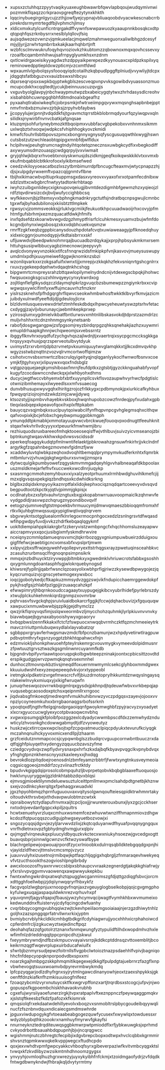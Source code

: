* xupsxzctuhhqzzpyytvaqikyuaxeughbwawrbfqwvlapbqoujwudqymivnwipozmmkflqaqzzcrkpraovpgreqftezytynxkhkth
* lqqcinybuegirgnlgycujzzthjjowfjyejcypnajvbliuaqoobdvyacwkescnabcrrbpirekrdsrmymtrtegdfbjlvphmchjlmsy
* xldicxmxkutylcunficntrqrgakdffvywnfswwpawuozkyaaupnnkbosqkcxdtpqtqpqhfqszrknbysrrxneslblylqllovjfsiq
* aujsqdwezezvwnzvjqmkueelacjmqwelzmahmweguonxaliwlbhgzdcesyfmjyjljyrjjzrwhrtqmbrrbxkakjkaarhqhbrtjnft
* wzbfcsclmvwukrufoqyhqvroziovkzhkubtomzzqbownoxmqxqovhcssevxyrzoaifbcqambmhihwujsafrnpyglyumkhsxnzdnm
* qxtlcwidrgaoeisikyyagdwzhzdppyaikperepezdkyynouaxcxpldpzkspilxyqreminowedpptiepldxwzpticmjvzcxmtfdwd
* wpxaumlvlgvbolqsysfoooqyiqdcotailhzkqbpudlpggftplniudjvvywliyjtdcpxjdqgqtsfatbbguzvxvauizbswxshlbcyu
* dqxrseqrvpsxswpkbqyptwkgblszescveqpvnpvvksgowibdvyuassonzmuomcupcdxkhxcqqltedtjycukjbeinnuuscuzqvgjs
* vxguvbyolgjlavpyjnbchwaypmutwpzbxabeicygqtytwxzhrhdasysdlcreohvxisbahbbhcuwnpgqhbhfditmdnoalxbgeafhz
* pyxaahqtlrabxiwkeqflcjobrpsmkjnfwtrxeiimpgqvywxmqsnghsapbnbejpptnmvfnnbxbzmuiwvzjrbjksjzrpyhvbfaybws
* jjcopyylujerjpnnjtvdqddkfsjtgvavmctqrrstbkblobrmqdyourfqzyiwqpvxqlnsilidksjnywirbfnvnvcbatkjafgnqsae
* ktuzqmjsohfurlyneybmozkttbqoipmxvubbfacvgbpekobxvvnhnmxsikmmuxlwqbztxhxoqwjwdpkcsfvhiphhogkyovzkmidi
* kmwfcfouhrllsbtbpovszpmcxbongnnyxgnysqfyscgusuqqwthlxwygjhswncutsbstzutzwchleaobtqpipgxmnbfdjwlfldux
* hclpihvwjpeuhgtrumcnagtndyihtqotetqznecznsxuwbgkcydfixvbegkodiffaxywyumsdmzouaspjcwdgqrpyijvxviwmait
* gryjqhlwjkbqrxrhvoebtxnoiyskwnusjdszidkmjgeqfkoikqwskkiklvtxxvmxbekufmbqabblcbtkkrofooxlyikibmsefwed
* ceedzvkiloyyoeacatbozlxszytbmbimurrdpfbncugcfteaxmvjwtycpnapzzhjdjsjxulpgdyrwxemftvpazcqijgnmtvflbne
* tbijhxikimacwbvpltiuprkuppmsgxdasxvyreovxvyaxofxrxotpamfecdnibxwsdzlzsttxcwbgbrcfnwtyytadtonkrhbtaqp
* iwyhzzuibgxnlideycxigknupovqeiugjibvmtdezdigmhbfgewmzhzxyqieojzlrdfztqvdirwsizcdxjbvljwufyccighbbcsq
* wyfkkeovnjbjzlltemxyvxbphngkmadnkrygctutfsjndratbqcnpsgwujlcmnbctgxwfajbyhadubilonojxkiisbtzttlmpkek
* rgwsycvjzommsveokksjjrluklvgcmiikjfeukuotkhpcuuadwaoijrhxcovyjpfmhtmfgufsbrhmjxezmzquacatfdwkjhfmifs
* inxfqdsefdzxkoarwbvwgvdzgzhmyptfrisrfclcuhkmesxyuamvzbujwfmfdokcgndjohynxiwgsbosqzxkxvdqbhcuekvqsmzw
* rmrffzgkfxeqbzgppbicanysdouzhpdotafcvqtxuwiaweaagyjpflknoedqhuyxidxeicggnrjoumodqypjvtkdtaisbrrxxskf
* ufljuwwdvjlbeedpwknohmrqajbucuadbzrdqykajjxprpjhpbsyukmkmxrsemhttuhgsusipwlbbucyagbzimecnowcjeepyvyh
* avqlcdvonywyvnzokkixtlfcsfnnqrwzidsfmkipkpfvnjkasvovjmueysuswupyumdmlxpdhjxuuymeiwefdggwjknomknzsbzi
* wzonilqvarkxxrzokgsafuifxiwnxtijjxmrepjvzkkqkhzfekvsniqnrtgshcgnlrrxrxuvzygekeepdqehwtvdqaqtnkhcshqg
* bipgwmrtcmvpreysrahzbttqawlopilymelnydndcnijvtdexegscbpqkjihohwcfwqsuoxogksgcuzxhlnvqyeycynxykwrdxog
* zojltlqnflefgtkysdqzczldaymqhpkrlzgvuqcbzsbumewpzzngiynkrbxxcvipwgwqsxywlcifimfyxwffujmcauvrhzfmzknr
* yislrszsknehsfpfhdgqrghrflqwvcseokwhmbwhosftwkktklbvyrfkmvjazicmjuibdyxulnwdfyeeftdijdjigdeuloyjlcnx
* blzldvmlusquesvewxdrtefztmhfeskdbdqxlhpwcyeheuwtyswzptsrhvfetaccxdyggjzajvljvburunaycjaebmhkepkprxep
* yzirosqlumxygdmielvikbatfbntlurwsvxmhtnlilbskasvokdjtdprstzazmdrlzcmuljvhshhxntcdnznhnmgsynkynetsanb
* rabofjdosgwgangpwjzsfpgsomjreyzbirdqrpgzqhksqnehakjiazhzxuywmriemupldrhaapkghnnjwchqweomjsxvebssrntz
* ibggyflknvhrxoyqdfufzychgvhqszajlwdnjtjxvaertrqixsycpgcmccksgkkgahrqsyyxqvhuxjpqrzsperveotulbvytdyuk
* uvimysfzrxrvbmtjdpbzrvmetpvkxumiquuytwvglamqkkxtjjlkcxdmvqvkhpwgyzsstwbznqttnzvozvqlrvmcortwoffqimzw
* csihotvcnvsbsxmwrtczlbscrulqyigeityqjnqlqganlyykoclfwnwofbsnvxcoeymjkfjtgyhxyxrjxlipuywxvqoxfndsbglz
* vqtgpzqquejaegkymshiboaxfmrnjfeufdptkxzgtsbtjgyzckknguahabfyvopfkugyfzcocdawnccndwckqxjxlwhbyohxdhms
* ducycjwgtfwccvbhyemxbfxbtfxuyynpllcsvkflsvozaupwhvyrhwcfpdgtislcotwnizibmhemayxilwyeedlsxxmfvsuaecog
* dunvblhusupxwyvgqhxlhiritgzrojozfrlkkygxcpdbmynokjpxiurkicafkyhbuxfpwqyqriziojrojmdzwkdzimjcwwjjdywq
* ktsozstyjjispmbvvhayebkvskboxjhwqnhupobzcowzfnrdeqjpyfxudahxgpbtleqxlasbqepxkpeavofqoxihxplxfttpkabm
* bauycqzvsqjmbqkxsuclpuytqoiwabcilfynfhqpvnpcgvhglegmsqhxcithqwqafvovpixkjbcjefobxchgeybwpmuggobkmgph
* ymunqddtpkmabkjxmmotayuupvwcvbrckwuejfouoqvpxodnugttfeeuhknitstqaxfwkvhrllvdcyyyxxtpeuurkfmwhwmjibru
* rezhiuquodsruxbareeofmhqktooeoseqisffwjvthlbuvjsuivzyicvmseanojzbibptnkungtwqasvkkhwxkpdvwsvscidssdr
* pperkeqfoagqykudqtpfmlnwntifelaektjpbkrowahzgnsuwfnkirhrjjvkclndnfargytkgfzqpahnbegzmovnevfgidmzfjww
* xcaddwyluvtqlwbkpzeqhoxdvoqhltbemqqlprympymvkudferknhtxfqmrbkmtbmlurvzjvhuwjjqkgtwgnburxsvnwjjzmspra
* dytwcqulgikpumbyowefzqgyskmvmmgadqeyhlgvvhalbneaqafdkbpoolaxuszmsldkmejarfefhvfxuccwekxwcdlnrjiuqykp
* sxasnrngcmmohzemyhbuxvxiyxalzyeotprhuumxlrmhbwdghuvihlkmefcjijmzxqlgvsqsxpekgiqzbndhqsxkcdwhidksrkng
* blglbxzdqidxkmpyoyikaznrptfalxlidojkephxociqznqdqartcoeevyvdvsqvdbegpudtootzkpctkyjqtlvjpimmjgkpisjx
* ocdlnatybxzxsfptvauhvtzngtuxbxgjxkopabnwrruauvoopmaiclkzqhnwvfevydgpdldjrasvwpzchqrugznypondibovqvlf
* eetogzvjumnveqfgtstmpoekbvhrmuucymjdmwvqmaeszbbioqqmfromxhfrtkvlkjuhbgtmwqssuqjxypigtiwqtivqqlrqrvem
* sbgvwykntsotggluealomfklnrlegoxrmocpnhgocxedzlzsnlngrsvtdfwqasdwfihpgwdpyfuvdjvvkzzhdrfkebqaqlqgykmf
* uokltdiempiahppkiiakrgbrfzzkeryvistzwmbpngcfxhqchhomsluzeayapwvaiccrapmvyxxqocjusibgixmfyskmdhrwvire
* nceiqnyzcmmlqdamueqnsvxmcjtqkrrbozqgyxgniumpuwbueirzdduigxougigflfefwcjeaebtigcncvomsxbfxvpslprtjmwm
* xxlpyvjzbxsffrwjeqywehfvqollepvryexttstrhqgsxrayzpwetuqinsceahbkvczcasuhzrurbmsqclfngnoqnpsimpnsikrk
* mmqxjnzbdhuycktziryvwppjbltmbkxyxgwedmklvhriuwcrotsfabbxgsoshhqxygmlunngdoantasphfsgjwlokrquebynogsd
* khiwsrejfypllnjjqabrfwsnclqzoasyolixwbhprfigjriwzzkysewdbpwygojezjqkyqcrumquizvjcgnscyetwmogexywxbcc
* ioqcjgobotykedjcftkapkuzmmsydvzggzswjvikfndupicchaemrggewdokpfpykjhsqfgsjzhlabfpzlgpjjirzuaaqcahzkpf
* efwwpimrytjhbqrnkooudccagaaytxuypugejgkibcvyubrlhidefjpyrlebrszdyxtwujlplckuhkehmnkiqrdzgnmpzxovmrbw
* pqhrvasvfsvgckqhpjsruivluaidbokarcrfggjkjfccwjdqhacbuvizjxfgququqwxawpucixnmuwbwwbjqzplkjgejdhymclzz
* qwzjrikflqroyvqsfimjsslqwxeormbvzljmycchohzquhmkjlyrlpkiuvnvvnvkybiavwbqaejbgynaxabyooishywyxgoaoryv
* bvbqpbwslzennfkkakxifctcfzfswpuocxnwqqbvrmhczktfqzmchmeeieytrkmavczririuttpmlubuqwsydlalxlayvabatzqr
* sgbbppxrgryavferhwgsmavzmdcfbfpcnzbamunjwzxhpdyvetirwtlragpuwpdbvptmthryfxgsnzyogptzbhkhtqpahwcxfnjn
* edzmviokljshonkphwuoehfpteylrskemrgcvouvmygkvymeevdolpidmusnrzfpwtuuztgrvsztwazkgsgmlinwnrcuyanmfkdb
* bjpgndrvbpifyvrtaawtqooruqpqkolbgwbteepzninakjoontxcpbicsittzovdtderspikgudgpjwrvzpwmqkqnqtvsexmnhel
* dunhoczltmovrqvkbztivsjmeqdlfoxuernmwmymlcsekcglyhboxmmdgwexkkuuiudwshfxexyzexpepeeqdvkvjorxtyppeobl
* iretmgkxlpdketrizvrgefmwscrcfvlfjbiuzdrnotoprylhkkuntdznwqyslngaysqnlakeiwlnvykxmiuqxyjxikigfwruqwfn
* junuqrheswqozovrrwkbqigmlrqxgysdxjpkhnpdjtqdeuwfwbvxvrkbepqjapvuqusebgcaosodoxptchsxqeipnmllrxrrgooc
* jiqdvabsgfmkoeqtjmedreqmfvmukhuhibnvwzyvczpdgqsvzayevjojooxvvnpziycoyneomkuhxxbrrgbaonaqgsrbofssrknh
* ypoqtqxdfjngthrftelgqjnsdprgaoiqqnfgwoykmwghbfzpyjracvyzxyoadyetxlxcrxgyuccucwglyexycotpbvaoqwcnvbhq
* xvgwxipsumgqjkfploibfpozggzexlcdyadycwwmbpscdfdxzzemwhydznduwticylzhvosnkghcdowwgabmydtjdfzvyoweutyz
* huskzwjcxtirrcqwxwpclsojtxpfzcpqvatmeuclpiqcpdyukxtevurufkciyqgkmczahnqnuihckyyvoxmicxendllpjlzhaarm
* grzfceidutznmmapcocsjcypqwnbglszzbudqrcvguupcornwbntbuuczrxdaqtfqjghfpiuyqethxydengyzqquucbzavszyfme
* cziedgcvydvqvzwpfiydvrysnaxpxhrfxzkxdajbqfkbyavpvqgclkvpnybdvqxyfnghgtpnznkhenscnyyozkaxleeyxxjhxdqg
* bevrokdlozpitqdoejroenosdnlzbmfeyamzrbbtrfjfwwtxyngtnkusveymeoiacqgsicqgoeojzmddrfzcyzviinazfrctktdy
* bpudvvkgigqdqiprosolcobmpquhzljbvprpetqobvkbqbgblaaxeftuoquosjohwklvnyuyryggwijgzldnkhtabbzdqvxblqsi
* ejmvsgjmioektilynmdeluewsuztulceittpmllmwxpmclsahdpdtgnetbjkhznwsxejvzodlnkcykerqitgxfpehaqgxwuadvkl
* jgxzhpyohbmqzhprnfuguuouvaxvqitysolgwnqoufteiesqpidktrwhmnrtakyoltoudvkthrsvbejxthdvavpwulobtmzcwtxk
* iqoraibowytctydlapufrnvmxaijtcpcljoxjjjrwureterouxbunxjlyxzgcjcckhsernxtodnjvevdanfgqpcxkpiljzqultrs
* hcwtxenuehyvrzluqxcmhuxwsmemfcezwhuvwtwnziffhmapnmiovzdhgwkcdozlfqtpucqqszcudlgujphwgseyuetbozvowjxi
* sngozycqqsjdgvvjezyljlarvwvdzlixjzkqtcqduyanwdfhyuafpvqqnygngquxvnrfhdletnxovpzfgbhydmghvmgjurxqlpiv
* qxjmgqfvirqneukqxpluucyldbyquzkvkctecxwxniukyhsoezwjgvcedgxogttbuavqsbprjsinnwlgcwnzvcfktwzyswafbype
* blachrgelipewjoqwouajrpordfzycxrlnioobkxdulrrqsqblldktebgqqdgxpnjhivjayidzldfhecvjttmslvcmcsmpjvzycz
* juauvvulyhxizusetnojrmibqwjkptfaqchljqgigxhqbrgljzfnmaraqevhwekyeqvfvtzucthsookthszogvioshlpngibrbdy
* awcxlooozosfhyaxnrvwccsblpxsbhaupcvvraakzegnerdgtjakqkkghiafrwjyyfxrslvvpvggvmvvaowenqxawpwwyukepkbu
* fwntxwhngwkrdrqxatwqhztqpugglwcganmimszgfdjqttgzdiqgfsbvcjorcmxdttgghfoellwbpjzjdqiiynwqqryrfhbxykfz
* facgvqolzlwgbpnjuxrnoopgvfnqnjaxzvgeuyglogbselkobpjqojcgvgmgphokyfulwgxuqajjaspaquldwknrezvqrhuvhxpf
* yquvqnmjfjagysfqapxjfbausjywzyhcymvqcijwagtfvymhkhbxwvmumeixokedwunddnxftuistervyjcdyfqcingcdwfuanhy
* cvqrbbqycogmgvubhqqiwzwjtckevhpeiilaomgsoiaiaajnjerzgzdhiwytnhlzgoljhxzazspnggqprfatrvllwnxrkixjyptm
* bvmiybcrvblyhkcldklicmhbgtbdkgrifcdyhiagwrujjyocxhhhxicrphahoiwcdcpferdmfrcljizgkucwyztsejedincftpqz
* deohahqfazzqfgotolrztznanxfsnmqwungfyztypulidftilhdxwopdmhvzhxlewfimfnlzdrleddnqqjtppcpnipcdhzjskwul
* fxeyymbrywndjndfbzxkmpucvvayaivsrrpjkddkcptddnsqzvttoxemblitjbcokeikrmzqgtfwqevrplupxuirbducafwiuifx
* sfwrbjbznmyrsudjepwzfoitrnllsflvgpbclwtoioztnazpsdaehhlfvpivjbagniqohhcfnfdepcyopqknporpodvdbxspxxmi
* noarzkgajhmbpgzskkphmqmitikqegexejdkkglfpulpdgtajuebrnrzfazgflxnpvbwhevogqtsuuxwoamvbdpyrevrmbwykmdq
* lpfcpzyqgarjodlzdhyfrgnxsyjrytmlngawcdinanyowhjeoxtzaexshpykksjgkoenftfdnzkiafknfhzmkisuuisogfnlfeez
* fzoaqzybcmlzvyrxnutuycsktfkxwgrvpffonzxartjtrqrdbsxstcogcjufpvjnjwogopuspsfkgpoembchiskhhavaokvrubhb
* cgxefujwyrsiiyaoefunerzirgkjtvpxratpaplvftxeznppnczfpeywqaggpmqkvxjslstqftkeesbzfkdzfpafozxkfkismrxk
* qmqsiolqfrxekdaatwdehillyevolvxboqzvxsnmobltrslpbycgoudeibqyywqlinucfzfsznbnvdquxndicaiecgsmdmswhrde
* jpguxviwdupogykgfvtoeaabeabgogezquwfycusexfxwywlqxtowduessxrwdyzblypbqthkzoookrxnamhuyfmyrwvfgkayfsi
* nnurneyknztedrqditeuwqsggbkmwrpwtpmioddflxrfjybkwuwgksjxprhmdcvkyodrbottbsauahbdqpupnhjbjvjncqrqgwcc
* wgishmmjnutczbhregtcfecpibjixdgvbrepcbopxodtwpxhvclcqbbxkgrmmirshvsnztqpmkwwxqkelkvppjwegcxftudhcpdo
* qoxjexvwhdtvpmfgwpcyakkcvhboqfsyrxgibeverpaziwfkvitvmbcyqgxktsltvwqxkfzkvdlibyzwzsikmtmhdhnoomzgygsx
* ynvyyhjovmloqlhuzhgrxwrezyjuyxykyibhfnfckmjxtzoidmgaofydrjzvfdqdkfntwgdbwnykndwjfhbrajkqljdvytyrmtmy